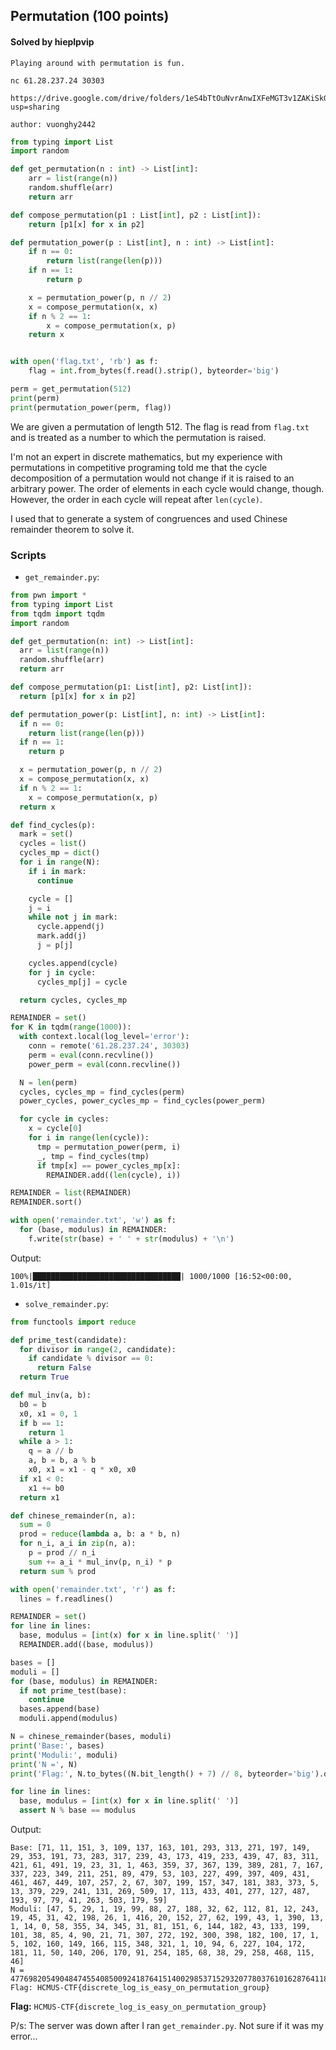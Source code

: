 ## Permutation (100 points)

#### Solved by hieplpvip

```
Playing around with permutation is fun.

nc 61.28.237.24 30303

https://drive.google.com/drive/folders/1eS4bTtOuNvrAnwIXFeMGT3v1ZAKiSkGN?usp=sharing

author: vuonghy2442
```

```py
from typing import List
import random

def get_permutation(n : int) -> List[int]:
    arr = list(range(n))
    random.shuffle(arr)
    return arr

def compose_permutation(p1 : List[int], p2 : List[int]):
    return [p1[x] for x in p2]

def permutation_power(p : List[int], n : int) -> List[int]:
    if n == 0:
        return list(range(len(p)))
    if n == 1:
        return p

    x = permutation_power(p, n // 2)
    x = compose_permutation(x, x)
    if n % 2 == 1:
        x = compose_permutation(x, p)
    return x


with open('flag.txt', 'rb') as f:
    flag = int.from_bytes(f.read().strip(), byteorder='big')

perm = get_permutation(512)
print(perm)
print(permutation_power(perm, flag))
```

We are given a permutation of length 512. The flag is read from `flag.txt` and is treated as a number to which the permutation is raised.

I'm not an expert in discrete mathematics, but my experience with permutations in competitive programing told me that the cycle decomposition of a permutation would not change if it is raised to an arbitrary power. The order of elements in each cycle would change, though. However, the order in each cycle will repeat after `len(cycle)`.

I used that to generate a system of congruences and used Chinese remainder theorem to solve it.

### Scripts

- `get_remainder.py`:

```py
from pwn import *
from typing import List
from tqdm import tqdm
import random

def get_permutation(n: int) -> List[int]:
  arr = list(range(n))
  random.shuffle(arr)
  return arr

def compose_permutation(p1: List[int], p2: List[int]):
  return [p1[x] for x in p2]

def permutation_power(p: List[int], n: int) -> List[int]:
  if n == 0:
    return list(range(len(p)))
  if n == 1:
    return p

  x = permutation_power(p, n // 2)
  x = compose_permutation(x, x)
  if n % 2 == 1:
    x = compose_permutation(x, p)
  return x

def find_cycles(p):
  mark = set()
  cycles = list()
  cycles_mp = dict()
  for i in range(N):
    if i in mark:
      continue

    cycle = []
    j = i
    while not j in mark:
      cycle.append(j)
      mark.add(j)
      j = p[j]

    cycles.append(cycle)
    for j in cycle:
      cycles_mp[j] = cycle

  return cycles, cycles_mp

REMAINDER = set()
for K in tqdm(range(1000)):
  with context.local(log_level='error'):
    conn = remote('61.28.237.24', 30303)
    perm = eval(conn.recvline())
    power_perm = eval(conn.recvline())

  N = len(perm)
  cycles, cycles_mp = find_cycles(perm)
  power_cycles, power_cycles_mp = find_cycles(power_perm)

  for cycle in cycles:
    x = cycle[0]
    for i in range(len(cycle)):
      tmp = permutation_power(perm, i)
      _, tmp = find_cycles(tmp)
      if tmp[x] == power_cycles_mp[x]:
        REMAINDER.add((len(cycle), i))

REMAINDER = list(REMAINDER)
REMAINDER.sort()

with open('remainder.txt', 'w') as f:
  for (base, modulus) in REMAINDER:
    f.write(str(base) + ' ' + str(modulus) + '\n')
```

Output:

```
100%|█████████████████████████████████| 1000/1000 [16:52<00:00,  1.01s/it]
```

- `solve_remainder.py`:

```py
from functools import reduce

def prime_test(candidate):
  for divisor in range(2, candidate):
    if candidate % divisor == 0:
      return False
  return True

def mul_inv(a, b):
  b0 = b
  x0, x1 = 0, 1
  if b == 1:
    return 1
  while a > 1:
    q = a // b
    a, b = b, a % b
    x0, x1 = x1 - q * x0, x0
  if x1 < 0:
    x1 += b0
  return x1

def chinese_remainder(n, a):
  sum = 0
  prod = reduce(lambda a, b: a * b, n)
  for n_i, a_i in zip(n, a):
    p = prod // n_i
    sum += a_i * mul_inv(p, n_i) * p
  return sum % prod

with open('remainder.txt', 'r') as f:
  lines = f.readlines()

REMAINDER = set()
for line in lines:
  base, modulus = [int(x) for x in line.split(' ')]
  REMAINDER.add((base, modulus))

bases = []
moduli = []
for (base, modulus) in REMAINDER:
  if not prime_test(base):
    continue
  bases.append(base)
  moduli.append(modulus)

N = chinese_remainder(bases, moduli)
print('Base:', bases)
print('Moduli:', moduli)
print('N =', N)
print('Flag:', N.to_bytes((N.bit_length() + 7) // 8, byteorder='big').decode('utf-8'))

for line in lines:
  base, modulus = [int(x) for x in line.split(' ')]
  assert N % base == modulus
```

Output:

```
Base: [71, 11, 151, 3, 109, 137, 163, 101, 293, 313, 271, 197, 149, 29, 353, 191, 73, 283, 317, 239, 43, 173, 419, 233, 439, 47, 83, 311, 421, 61, 491, 19, 23, 31, 1, 463, 359, 37, 367, 139, 389, 281, 7, 167, 337, 223, 349, 211, 251, 89, 479, 53, 103, 227, 499, 397, 409, 431, 461, 467, 449, 107, 257, 2, 67, 307, 199, 157, 347, 181, 383, 373, 5, 13, 379, 229, 241, 131, 269, 509, 17, 113, 433, 401, 277, 127, 487, 193, 97, 79, 41, 263, 503, 179, 59]
Moduli: [47, 5, 29, 1, 19, 99, 88, 27, 188, 32, 62, 112, 81, 12, 243, 19, 45, 31, 42, 198, 26, 1, 416, 20, 152, 27, 62, 199, 43, 1, 390, 13, 1, 14, 0, 58, 355, 34, 345, 31, 81, 151, 6, 144, 182, 43, 133, 199, 101, 38, 85, 4, 90, 21, 71, 307, 272, 192, 300, 398, 182, 100, 17, 1, 5, 102, 160, 149, 166, 115, 348, 321, 1, 10, 94, 6, 227, 104, 172, 181, 11, 50, 140, 206, 170, 91, 254, 185, 68, 38, 29, 258, 468, 115, 46]
N = 47769820549048474554085009241876415140029853715293207780376101628764118194423054997144788103821976789913680919931090317439101
Flag: HCMUS-CTF{discrete_log_is_easy_on_permutation_group}
```

**Flag:** `HCMUS-CTF{discrete_log_is_easy_on_permutation_group}`

P/s: The server was down after I ran `get_remainder.py`. Not sure if it was my error...
